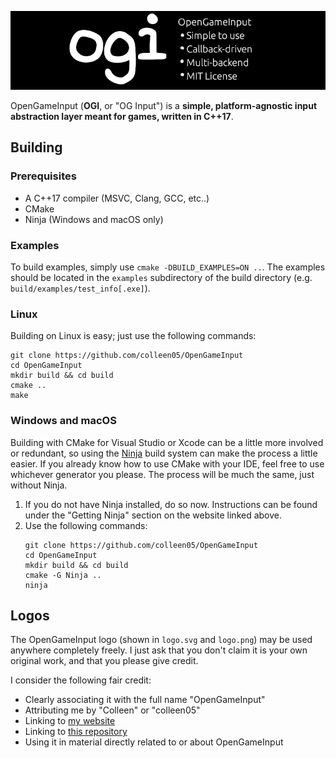 ![OpenGameInput](banner.png)

OpenGameInput (**OGI**, or "OG Input") is a **simple, platform-agnostic input abstraction layer meant for games, written in C++17**. 

## Building
### Prerequisites
- A C++17 compiler (MSVC, Clang, GCC, etc..)
- CMake
- Ninja (Windows and macOS only)

### Examples
To build examples, simply use `cmake -DBUILD_EXAMPLES=ON ..`. The examples should be located in the `examples` subdirectory of the build directory (e.g. `build/examples/test_info[.exe]`).

### Linux
Building on Linux is easy; just use the following commands:
```
git clone https://github.com/colleen05/OpenGameInput
cd OpenGameInput
mkdir build && cd build
cmake ..
make 
```

### Windows and macOS
Building with CMake for Visual Studio or Xcode can be a little more involved or redundant, so using the [Ninja](https://ninja-build.org/) build system can make the process a little easier. If you already know how to use CMake with your IDE, feel free to use whichever generator you please. The process will be much the same, just without Ninja.

1. If you do not have Ninja installed, do so now. Instructions can be found under the "Getting Ninja" section on the website linked above.
2. Use the following commands:
    ```
    git clone https://github.com/colleen05/OpenGameInput
    cd OpenGameInput
    mkdir build && cd build
    cmake -G Ninja ..
    ninja
    ```

## Logos

The OpenGameInput logo (shown in `logo.svg` and `logo.png`) may be used anywhere completely freely.
I just ask that you don't claim it is your own original work, and that you please give credit. 

I consider the following fair credit:
- Clearly associating it with the full name "OpenGameInput"
- Attributing me by "Colleen" or "colleen05"
- Linking to [my website](https://colleen05.me/)
- Linking to [this repository](https://github.com/colleen05/OpenGameInput)
- Using it in material directly related to or about OpenGameInput

